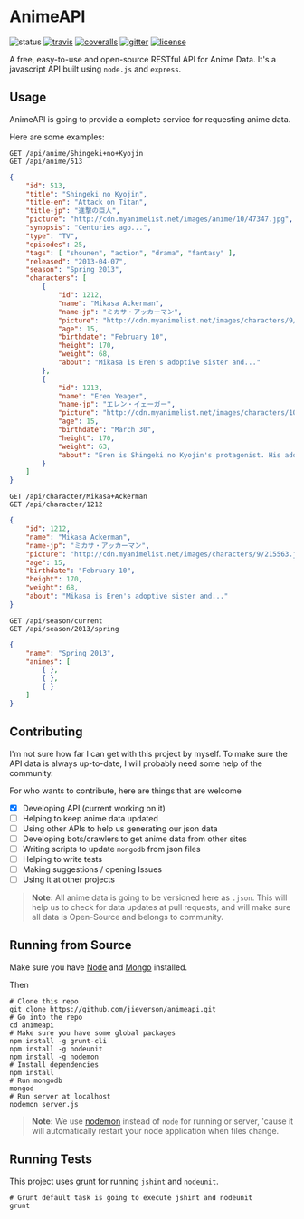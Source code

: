 # AnimeAPI

![status](https://img.shields.io/badge/status-early%20development-red.svg)
[![travis](https://travis-ci.org/jieverson/animeapi.svg?branch=master)](https://travis-ci.org/jieverson/animeapi)
[![coveralls](https://coveralls.io/repos/github/jieverson/animeapi/badge.svg?branch=master)](https://coveralls.io/github/jieverson/animeapi?branch=master)
[![gitter](https://badges.gitter.im/jieverson/animeapi.svg)](https://gitter.im/jieverson/animeapi?utm_source=badge&utm_medium=badge&utm_campaign=pr-badge&utm_content=badge)
[![license](https://img.shields.io/npm/l/express.svg?maxAge=2592000)](./LICENSE)

A free, easy-to-use and open-source RESTful API for Anime Data. 
It's a javascript API built using `node.js` and `express`.

## Usage

AnimeAPI is going to provide a complete service for requesting anime data.

Here are some examples:

```
GET /api/anime/Shingeki+no+Kyojin
GET /api/anime/513
```

```json
{
    "id": 513,
    "title": "Shingeki no Kyojin",
    "title-en": "Attack on Titan",
    "title-jp": "進撃の巨人",
    "picture": "http://cdn.myanimelist.net/images/anime/10/47347.jpg",
    "synopsis": "Centuries ago...",
    "type": "TV",
    "episodes": 25,
    "tags": [ "shounen", "action", "drama", "fantasy" ],
    "released": "2013-04-07",
    "season": "Spring 2013", 
    "characters": [
        {
            "id": 1212,
            "name": "Mikasa Ackerman",
            "name-jp": "ミカサ・アッカーマン",
            "picture": "http://cdn.myanimelist.net/images/characters/9/215563.jpg",
            "age": 15,
            "birthdate": "February 10",
            "height": 170,
            "weight": 68,
            "about": "Mikasa is Eren's adoptive sister and..."
        },
        {
            "id": 1213,
            "name": "Eren Yeager",
            "name-jp": "エレン・イェーガー",
            "picture": "http://cdn.myanimelist.net/images/characters/10/216895.jpg",
            "age": 15,
            "birthdate": "March 30",
            "height": 170,
            "weight": 63,
            "about": "Eren is Shingeki no Kyojin's protagonist. His adoptive sister..."
        }
    ]
}
```

```
GET /api/character/Mikasa+Ackerman
GET /api/character/1212
```

```json
{
    "id": 1212,
    "name": "Mikasa Ackerman",
    "name-jp": "ミカサ・アッカーマン",
    "picture": "http://cdn.myanimelist.net/images/characters/9/215563.jpg",
    "age": 15,
    "birthdate": "February 10",
    "height": 170,
    "weight": 68,
    "about": "Mikasa is Eren's adoptive sister and..."
}
```

```
GET /api/season/current
GET /api/season/2013/spring
```

```json
{
    "name": "Spring 2013",
    "animes": [
        { },
        { },
        { }
    ]
}
```

## Contributing

I'm not sure how far I can get with this project by myself. 
To make sure the API data is always up-to-date, I will probably need some help of the community.

For who wants to contribute, here are things that are welcome

- [X] Developing API (current working on it)
- [ ] Helping to keep anime data updated
- [ ] Using other APIs to help us generating our json data
- [ ] Developing bots/crawlers to get anime data from other sites
- [ ] Writing scripts to update `mongodb` from json files
- [ ] Helping to write tests
- [ ] Making suggestions / opening Issues
- [ ] Using it at other projects

>**Note:** All anime data is going to be versioned here as `.json`. This will help us to check for data updates at pull requests, and will make sure all data is Open-Source and belongs to community.

## Running from Source

Make sure you have [Node](https://nodejs.org/en/) and [Mongo](https://www.mongodb.org/) installed.

Then

```shell
# Clone this repo
git clone https://github.com/jieverson/animeapi.git
# Go into the repo
cd animeapi
# Make sure you have some global packages
npm install -g grunt-cli
npm install -g nodeunit
npm install -g nodemon
# Install dependencies
npm install
# Run mongodb
mongod
# Run server at localhost
nodemon server.js
```

>**Note:** We use [nodemon](https://github.com/remy/nodemon) instead of `node` for running or server, 'cause it will automatically restart your node application when files change.

## Running Tests

This project uses [grunt](http://gruntjs.com/) for running `jshint` and `nodeunit`.

```shell
# Grunt default task is going to execute jshint and nodeunit
grunt
```

